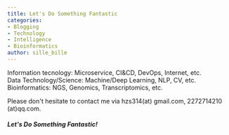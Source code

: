 ```yaml
---
title: Let's Do Something Fantastic
categories:
- Blogging
- Technology
- Intelligence
- Bioinformatics
author: sille_bille
---
```


Information tecnology:   Microservice, CI&CD, DevOps, Internet, etc.  
Data Technology/Science:  Machine/Deep Learning, NLP, CV, etc.  
Bioinformatics:  NGS, Genomics, Transcriptomics, etc.  

Please don't hesitate to contact me via hzs314(at) gmail.com,  2272714210 (at)qq.com.   
#####  Let's Do Something Fantastic!
